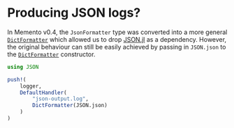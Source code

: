# Producing JSON logs?

In Memento v0.4, the `JsonFormatter` type was converted into a more general [`DictFormatter`](@ref)
which allowed us to drop [JSON.jl](https://github.com/JuliaIO/JSON.jl) as a dependency.
However, the original behaviour can still be easily achieved by passing in `JSON.json` to the
[`DictFormatter`](@ref) constructor.

```julia
using JSON

push!(
    logger,
    DefaultHandler(
        "json-output.log",
        DictFormatter(JSON.json)
    )
)
```
